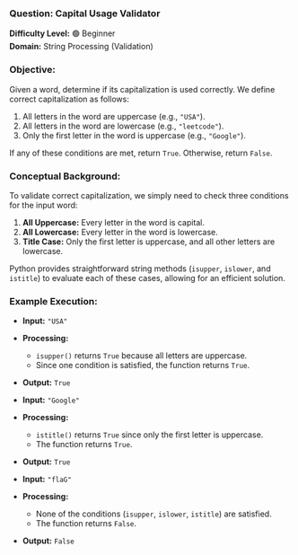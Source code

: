 ### **Question: Capital Usage Validator**

**Difficulty Level:** 🟢 Beginner  
**Domain:** String Processing (Validation)

### **Objective:**

Given a word, determine if its capitalization is used correctly. We define correct capitalization as follows:

1. All letters in the word are uppercase (e.g., `"USA"`).
2. All letters in the word are lowercase (e.g., `"leetcode"`).
3. Only the first letter in the word is uppercase (e.g., `"Google"`).

If any of these conditions are met, return `True`. Otherwise, return `False`.

### **Conceptual Background:**

To validate correct capitalization, we simply need to check three conditions for the input word:

1. **All Uppercase:** Every letter in the word is capital.
2. **All Lowercase:** Every letter in the word is lowercase.
3. **Title Case:** Only the first letter is uppercase, and all other letters are lowercase.

Python provides straightforward string methods (`isupper`, `islower`, and `istitle`) to evaluate each of these cases, allowing for an efficient solution.

### **Example Execution:**

- **Input:** `"USA"`
- **Processing:**
  - `isupper()` returns `True` because all letters are uppercase.
  - Since one condition is satisfied, the function returns `True`.
- **Output:** `True`

- **Input:** `"Google"`
- **Processing:**
  - `istitle()` returns `True` since only the first letter is uppercase.
  - The function returns `True`.
- **Output:** `True`

- **Input:** `"flaG"`
- **Processing:**
  - None of the conditions (`isupper`, `islower`, `istitle`) are satisfied.
  - The function returns `False`.
- **Output:** `False`
